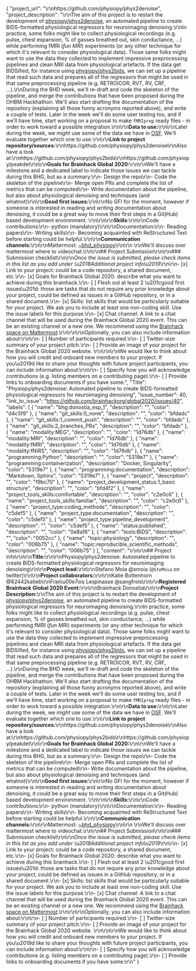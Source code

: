 {
  "project_url": "\r\nhttps://github.com/physiopy/phys2denoise",
  "project_description": "\r\nThe aim of this project is to restart the development of [physiopy/phys2denoise](https://github.com/physiopy/phys2denoise), an automated pipeline to create BIDS-formatted physiological regressors for neuroimaging denoising.\r\nIn practice, some folks might like to collect physiological recordings (e.g. pulse, chest expansion, % of gasses breathed out, skin conductance, ...) while performing fMRI (_fun MRI_) experiments (or any other technique for which it's relevant to consider physiological data). Those same folks might want to use the data they collected to implement impressive preprocessing pipelines and clean MRI data from physiological artefacts. If the data get BIDSified, for instance using [physiopy/phys2bids](https://github.com/physiopy/phys2bids), we can set up a pipeline that read such data and prepares all of the regressors that might be used in that same preprocessing pipeline (e.g. RETROICOR, RVT, RV, CRF, ...).\r\nDuring the BHD week, we'll re-draft and code the skeleton of the pipeline, and merge the contributions that have been proposed during the OHBM Hackhathon. We'll also start drafting the documentation of the repository (explaining all those funny acronyms reported above), and write a couple of tests. Later in the week we'll do some user testing too, and if we'll have time, start working on a proposal to make `fMRIprep` ready files - in order to work toward a possible integration.\r\n\r\n**Data to use:**\r\n<!-- If your project uses data, add a short description of the data and a link to its source. -->\r\nLater during the week, we _might_ use some of the data we have in [OSF](https://osf.io/3txqr/). We'll evaluate together which one to use.\r\n\r\n**Link to project repository/sources:**\r\nhttps://github.com/physiopy/phys2denoise\r\nAlso have a look at:\r\nhttps://github.com/physiopy/phys2bids\r\nhttps://github.com/physiopy/peakdet\r\n\r\n**Goals for Brainhack Global 2020:**\r\n<!-- Add a list of milestones or deliverables that you expect to achieve during the event. Try to provide goals of varying complexity for contributors with different sets of skills. -->\r\nWe'll have a milestone and a dedicated label to indicate those issues we can tackle during this BHG, but as a summary:\r\n- Design the repo\r\n- Code the skeleton of the pipeline\r\n- Merge open PRs and complete the list of metrics that can be computed\r\n- Write documentation about the pipeline, but also about physiological denoising and techniques (and whatnot)\r\n\r\n**Good first issues:**\r\n<!-- Add a list of tasks to help new contributors find easy gateways into open source projects. -->\r\nNo GFI for the moment, however if someone is interested in reading and writing documentation about denoising, it could be a great way to move their first steps in a Git(Hub) based development environment. \r\n<!--1. \r\n2.-->\r\n\r\n**Skills:**\r\n<!-- Add a list of skills needed to contribute to this project. Try to think of both coding and non-coding skills. You can provide predefined skill levels, but it\u2019s better if you give concrete examples of the type of task contributors will be facing. Please make sure you create equal opportunities to accommodate the newcomers in your project to learn from each other and share the experiences. -->\r\nCode contributions:\r\n- python (mandatory)\r\n\r\nDocumentation:\r\n- Reading papers\r\n- Writing skills\r\n- Becoming acquainted with ReStructured Text before starting could be helpful.\r\n\r\n**Communication channels:**\r\n<!-- Add links to chat channels in Slack or Mattermost -->\r\nMattermost: [~bhd_physiopy](https://mattermost.brainhack.org/brainhack/channels/physiopy)\r\n\r\n<!-- [ ] Video channel: Please write here the communication channel (Zoom, Jitsi, Twitch, or any other platform) you will be using to work collaboratively however please keep them as commented to avoid any public sharing. Once you set up your project Mattermost communication channel, make sure you write the link of the video channel at the header of the Mattermost channel for your attendees to know --> \r\nWe'll discuss over mattermost where to videochat.\r\n\r\n## Project Submission\r\n\r\n### Submission checklist\r\n\r\n*Once the issue is submitted, please check items in this list as you add under \u2018Additional project info\u2019*\r\n\r\n- [x] Link to your project: could be a code repository, a shared document, etc.\r\n- [x] Goals for Brainhack Global 2020: describe what you want to achieve during this brainhack.\r\n- [ ] Flesh out at least 2 \u201cgood first issues\u201d: those are tasks that do not require any prior knowledge about your project, could be defined as issues in a GitHub repository, or in a shared document.\r\n- [x] Skills: list skills that would be particularly suitable for your project. We ask you to include at least one non-coding skill. Use the issue labels for this purpose.\r\n- [x] Chat channel: A link to a chat channel that will be used during the Brainhack Global 2020 event. This can be an existing channel or a new one. We recommend using the [Brainhack space on Mattermost](https://mattermost.brainhack.org/).\r\n<!-- [ ] Video channel: A link to a video channel that will be used during the Brainhack Global 2020 Brainhack. This can be an existing channel or a new one. For instance a [Jitsi meet room](https://meet.jit.si/). **Please, do not make the video channel public in here**: post a message in your chat channel and pin it so that it remains private, you do not get undesired content, and contributors can still have access to it..-->\r\n\r\nOptionally, you can also include information about:\r\n\r\n- [ ] Number of participants required.\r\n- [ ] Twitter-size summary of your project pitch.\r\n- [ ] Provide an image of your project for the Brainhack Global 2020 website. \r\n<!-- You can put an image anywhere in this issue and it will be used to build your project page on the website. -->\r\n\r\nWe would like to think about how you will credit and onboard new members to your project. If you\u2019d like to share your thoughts with future project participants, you can include information about:\r\n\r\n- [ ] Specify how you will acknowledge contributions (e.g. listing members on a contributing page).\r\n- [ ] Provide links to onboarding documents if you have some:",
  "Title": "Physiopy/phys2denoise: Automated pipeline to create BIDS-formatted physiological regressors for neuroimaging denoising",
  "issue_number": 40,
  "link_to_issue": "https://github.com/brainhackorg/global2020/issues/40",
  "labels": [
    {
      "name": "bhg:donostia_esp_1",
      "description": "",
      "color": "d4c5f9"
    },
    {
      "name": "git_skills:0_none",
      "description": "",
      "color": "bfdadc"
    },
    {
      "name": "git_skills:1_commit_push",
      "description": "",
      "color": "bfdadc"
    },
    {
      "name": "git_skills:2_branches_PRs",
      "description": "",
      "color": "bfdadc"
    },
    {
      "name": "modality:MEG",
      "description": "",
      "color": "1d76db"
    },
    {
      "name": "modality:MRI",
      "description": "",
      "color": "1d76db"
    },
    {
      "name": "modality:fMRI",
      "description": "",
      "color": "1d76db"
    },
    {
      "name": "modality:fNIRS",
      "description": "",
      "color": "1d76db"
    },
    {
      "name": "programming:Python",
      "description": "",
      "color": "5319e7"
    },
    {
      "name": "programming:containerization",
      "description": "Docker, Singularity",
      "color": "5319e7"
    },
    {
      "name": "programming:documentation",
      "description": "Markdown, Sphinx",
      "color": "5319e7"
    },
    {
      "name": "project",
      "description": "",
      "color": "f9bc70"
    },
    {
      "name": "project_development_status:1_basic structure",
      "description": "",
      "color": "bfd4f2"
    },
    {
      "name": "project_tools_skills:comfortable",
      "description": "",
      "color": "c2e0c6"
    },
    {
      "name": "project_tools_skills:familiar",
      "description": "",
      "color": "c2e0c6"
    },
    {
      "name": "project_type:coding_methods",
      "description": "",
      "color": "c5def5"
    },
    {
      "name": "project_type:documentation",
      "description": "",
      "color": "c5def5"
    },
    {
      "name": "project_type:pipeline_development",
      "description": "",
      "color": "c5def5"
    },
    {
      "name": "status:published",
      "description": "",
      "color": "0e8a16"
    },
    {
      "name": "tools:BIDS",
      "description": "",
      "color": "0052cc"
    },
    {
      "name": "topic:physiology",
      "description": "",
      "color": "006b75"
    },
    {
      "name": "topic:reproducible_scientific_methods",
      "description": "",
      "color": "006b75"
    }
  ],
  "content": "<!-- Guidelines\r\n\r\nWe are very excited to meet you at Brainhack Global 2020 \ud83c\udf89. To submit a project, you need to be an attendee to one of the Brainhack Global 2020 events listed on the [Brainhack Global 2020 webpage](https://brainhack.org/global2020/events/). Please, register for the event that is most suitable to your location, time zone, interest, and/or project prior to submitting one. Thank you!\r\n\r\nWe have prepared a checklist to help with your project submission. Here is how to proceed:\r\n\r\nBefore filling in any part please check items in the checklist below as you go through them.\r\nOnce you are done (at least all 'required' items must be provided), please delete the \"Guidelines\" section, submit your issue and add a comment saying 'Hi @Brainhack-Global/project-monitors: my project is ready!'\r\nThank you!\r\n\r\nAfter the issue is submitted, we will assign a 'project monitor' from the event location that you are registered with to review your submission. Once the submission is approved by the 'project monitor', they will add the label 'Project is ready' and it will appear on [Brainhack Global 2020 Projects](https://brainhack.org/global2020/projects) page with a separate project dedicated webpage. \r\n\r\nNote that you can always update your issue which will also change your page on the website accordingly.\r\n\r\nIf at any time you need help from us or anything is unclear, please add a comment and ping your project monitor. Our team is here to help! -->\r\n\r\n## Project info\r\n\r\n**Title:**\r\n<!-- Add a title that reflects what the code (or content) will do in a way that makes sense to newcomers who want to contribute to your project. -->\r\nPhysiopy/phys2denoise: Automated pipeline to create BIDS-formatted physiological regressors for neuroimaging denoising\r\n\r\n**Project lead:**\r\n<!-- Add full name (and Twitter and Mattermost handle if possible) of the contact person. -->\r\nStefano Moia @smoia  (`@SteMoia` on twitter)\r\n\r\n**Project collaborators:**\r\n<!-- Add full names (and Twitter handles if possible) of any person contributing to the project. Try to follow the [all-contributors specification](https://github.com/all-contributors/all-contributors). Contributions of any kind are welcome! -->\r\nKatie Bottenhorn @62442katieb\r\nFran\u00e7ois Lespinasse @sangfrois\r\n\r\n**Registered Brainhack Global 2020 Event:**\r\n<!-- Specify the city and country of the Brainhack Global 2020 event that you\r\nregistered for. If your local event has a special name or topic (e.g. Brainhack\r\nLondon - Clinical Neuroanatomy), please do specify that as well to help us\r\ndistinguish between potential events in the same city. -->\r\nBrainhack Donostia\r\n\r\n**Project Description:**\r\nThe aim of this project is to restart the development of [physiopy/phys2denoise](https://github.com/physiopy/phys2denoise), an automated pipeline to create BIDS-formatted physiological regressors for neuroimaging denoising.\r\nIn practice, some folks might like to collect physiological recordings (e.g. pulse, chest expansion, % of gasses breathed out, skin conductance, ...) while performing fMRI (_fun MRI_) experiments (or any other technique for which it's relevant to consider physiological data). Those same folks might want to use the data they collected to implement impressive preprocessing pipelines and clean MRI data from physiological artefacts. If the data get BIDSified, for instance using [physiopy/phys2bids](https://github.com/physiopy/phys2bids), we can set up a pipeline that read such data and prepares all of the regressors that might be used in that same preprocessing pipeline (e.g. RETROICOR, RVT, RV, CRF, ...).\r\nDuring the BHD week, we'll re-draft and code the skeleton of the pipeline, and merge the contributions that have been proposed during the OHBM Hackhathon. We'll also start drafting the documentation of the repository (explaining all those funny acronyms reported above), and write a couple of tests. Later in the week we'll do some user testing too, and if we'll have time, start working on a proposal to make `fMRIprep` ready files - in order to work toward a possible integration.\r\n\r\n**Data to use:**\r\n<!-- If your project uses data, add a short description of the data and a link to its source. -->\r\nLater during the week, we _might_ use some of the data we have in [OSF](https://osf.io/3txqr/). We'll evaluate together which one to use.\r\n\r\n**Link to project repository/sources:**\r\nhttps://github.com/physiopy/phys2denoise\r\nAlso have a look at:\r\nhttps://github.com/physiopy/phys2bids\r\nhttps://github.com/physiopy/peakdet\r\n\r\n**Goals for Brainhack Global 2020:**\r\n<!-- Add a list of milestones or deliverables that you expect to achieve during the event. Try to provide goals of varying complexity for contributors with different sets of skills. -->\r\nWe'll have a milestone and a dedicated label to indicate those issues we can tackle during this BHG, but as a summary:\r\n- Design the repo\r\n- Code the skeleton of the pipeline\r\n- Merge open PRs and complete the list of metrics that can be computed\r\n- Write documentation about the pipeline, but also about physiological denoising and techniques (and whatnot)\r\n\r\n**Good first issues:**\r\n<!-- Add a list of tasks to help new contributors find easy gateways into open source projects. -->\r\nNo GFI for the moment, however if someone is interested in reading and writing documentation about denoising, it could be a great way to move their first steps in a Git(Hub) based development environment. \r\n<!--1. \r\n2.-->\r\n\r\n**Skills:**\r\n<!-- Add a list of skills needed to contribute to this project. Try to think of both coding and non-coding skills. You can provide predefined skill levels, but it\u2019s better if you give concrete examples of the type of task contributors will be facing. Please make sure you create equal opportunities to accommodate the newcomers in your project to learn from each other and share the experiences. -->\r\nCode contributions:\r\n- python (mandatory)\r\n\r\nDocumentation:\r\n- Reading papers\r\n- Writing skills\r\n- Becoming acquainted with ReStructured Text before starting could be helpful.\r\n\r\n**Communication channels:**\r\n<!-- Add links to chat channels in Slack or Mattermost -->\r\nMattermost: [~bhd_physiopy](https://mattermost.brainhack.org/brainhack/channels/physiopy)\r\n\r\n<!-- [ ] Video channel: Please write here the communication channel (Zoom, Jitsi, Twitch, or any other platform) you will be using to work collaboratively however please keep them as commented to avoid any public sharing. Once you set up your project Mattermost communication channel, make sure you write the link of the video channel at the header of the Mattermost channel for your attendees to know --> \r\nWe'll discuss over mattermost where to videochat.\r\n\r\n## Project Submission\r\n\r\n### Submission checklist\r\n\r\n*Once the issue is submitted, please check items in this list as you add under \u2018Additional project info\u2019*\r\n\r\n- [x] Link to your project: could be a code repository, a shared document, etc.\r\n- [x] Goals for Brainhack Global 2020: describe what you want to achieve during this brainhack.\r\n- [ ] Flesh out at least 2 \u201cgood first issues\u201d: those are tasks that do not require any prior knowledge about your project, could be defined as issues in a GitHub repository, or in a shared document.\r\n- [x] Skills: list skills that would be particularly suitable for your project. We ask you to include at least one non-coding skill. Use the issue labels for this purpose.\r\n- [x] Chat channel: A link to a chat channel that will be used during the Brainhack Global 2020 event. This can be an existing channel or a new one. We recommend using the [Brainhack space on Mattermost](https://mattermost.brainhack.org/).\r\n<!-- [ ] Video channel: A link to a video channel that will be used during the Brainhack Global 2020 Brainhack. This can be an existing channel or a new one. For instance a [Jitsi meet room](https://meet.jit.si/). **Please, do not make the video channel public in here**: post a message in your chat channel and pin it so that it remains private, you do not get undesired content, and contributors can still have access to it..-->\r\n\r\nOptionally, you can also include information about:\r\n\r\n- [ ] Number of participants required.\r\n- [ ] Twitter-size summary of your project pitch.\r\n- [ ] Provide an image of your project for the Brainhack Global 2020 website. \r\n<!-- You can put an image anywhere in this issue and it will be used to build your project page on the website. -->\r\n\r\nWe would like to think about how you will credit and onboard new members to your project. If you\u2019d like to share your thoughts with future project participants, you can include information about:\r\n\r\n- [ ] Specify how you will acknowledge contributions (e.g. listing members on a contributing page).\r\n- [ ] Provide links to onboarding documents if you have some:\r\n"
}